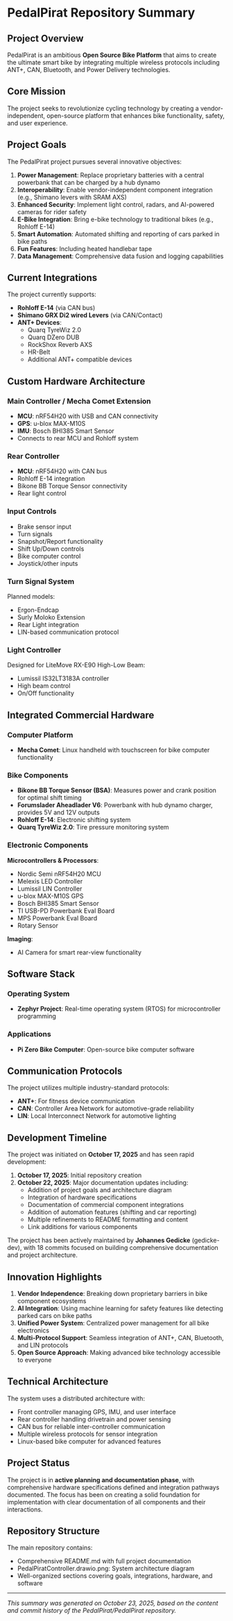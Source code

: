 # PedalPirat Repository Summary

## Project Overview
PedalPirat is an ambitious **Open Source Bike Platform** that aims to create the ultimate smart bike by integrating multiple wireless protocols including ANT+, CAN, Bluetooth, and Power Delivery technologies.

## Core Mission
The project seeks to revolutionize cycling technology by creating a vendor-independent, open-source platform that enhances bike functionality, safety, and user experience.

## Project Goals
The PedalPirat project pursues several innovative objectives:

1. **Power Management**: Replace proprietary batteries with a central powerbank that can be charged by a hub dynamo
2. **Interoperability**: Enable vendor-independent component integration (e.g., Shimano levers with SRAM AXS)
3. **Enhanced Security**: Implement light control, radars, and AI-powered cameras for rider safety
4. **E-Bike Integration**: Bring e-bike technology to traditional bikes (e.g., Rohloff E-14)
5. **Smart Automation**: Automated shifting and reporting of cars parked in bike paths
6. **Fun Features**: Including heated handlebar tape
7. **Data Management**: Comprehensive data fusion and logging capabilities

## Current Integrations
The project currently supports:
- **Rohloff E-14** (via CAN bus)
- **Shimano GRX Di2 wired Levers** (via CAN/Contact)
- **ANT+ Devices**: 
  - Quarq TyreWiz 2.0
  - Quarq DZero DUB
  - RockShox Reverb AXS
  - HR-Belt
  - Additional ANT+ compatible devices

## Custom Hardware Architecture

### Main Controller / Mecha Comet Extension
- **MCU**: nRF54H20 with USB and CAN connectivity
- **GPS**: u-blox MAX-M10S
- **IMU**: Bosch BHI385 Smart Sensor
- Connects to rear MCU and Rohloff system

### Rear Controller
- **MCU**: nRF54H20 with CAN bus
- Rohloff E-14 integration
- Bikone BB Torque Sensor connectivity
- Rear light control

### Input Controls
- Brake sensor input
- Turn signals
- Snapshot/Report functionality
- Shift Up/Down controls
- Bike computer control
- Joystick/other inputs

### Turn Signal System
Planned models:
- Ergon-Endcap
- Surly Moloko Extension
- Rear Light integration
- LIN-based communication protocol

### Light Controller
Designed for LiteMove RX-E90 High-Low Beam:
- Lumissil IS32LT3183A controller
- High beam control
- On/Off functionality

## Integrated Commercial Hardware

### Computer Platform
- **Mecha Comet**: Linux handheld with touchscreen for bike computer functionality

### Bike Components
- **Bikone BB Torque Sensor (BSA)**: Measures power and crank position for optimal shift timing
- **Forumslader Aheadlader V6**: Powerbank with hub dynamo charger, provides 5V and 12V outputs
- **Rohloff E-14**: Electronic shifting system
- **Quarq TyreWiz 2.0**: Tire pressure monitoring system

### Electronic Components
**Microcontrollers & Processors**:
- Nordic Semi nRF54H20 MCU
- Melexis LED Controller
- Lumissil LIN Controller
- u-blox MAX-M10S GPS
- Bosch BHI385 Smart Sensor
- TI USB-PD Powerbank Eval Board
- MPS Powerbank Eval Board
- Rotary Sensor

**Imaging**:
- AI Camera for smart rear-view functionality

## Software Stack

### Operating System
- **Zephyr Project**: Real-time operating system (RTOS) for microcontroller programming

### Applications
- **Pi Zero Bike Computer**: Open-source bike computer software

## Communication Protocols
The project utilizes multiple industry-standard protocols:
- **ANT+**: For fitness device communication
- **CAN**: Controller Area Network for automotive-grade reliability
- **LIN**: Local Interconnect Network for automotive lighting

## Development Timeline

The project was initiated on **October 17, 2025** and has seen rapid development:

1. **October 17, 2025**: Initial repository creation
2. **October 22, 2025**: Major documentation updates including:
   - Addition of project goals and architecture diagram
   - Integration of hardware specifications
   - Documentation of commercial component integrations
   - Addition of automation features (shifting and car reporting)
   - Multiple refinements to README formatting and content
   - Link additions for various components

The project has been actively maintained by **Johannes Gedicke** (gedicke-dev), with 18 commits focused on building comprehensive documentation and project architecture.

## Innovation Highlights

1. **Vendor Independence**: Breaking down proprietary barriers in bike component ecosystems
2. **AI Integration**: Using machine learning for safety features like detecting parked cars on bike paths
3. **Unified Power System**: Centralized power management for all bike electronics
4. **Multi-Protocol Support**: Seamless integration of ANT+, CAN, Bluetooth, and LIN protocols
5. **Open Source Approach**: Making advanced bike technology accessible to everyone

## Technical Architecture
The system uses a distributed architecture with:
- Front controller managing GPS, IMU, and user interface
- Rear controller handling drivetrain and power sensing
- CAN bus for reliable inter-controller communication
- Multiple wireless protocols for sensor integration
- Linux-based bike computer for advanced features

## Project Status
The project is in **active planning and documentation phase**, with comprehensive hardware specifications defined and integration pathways documented. The focus has been on creating a solid foundation for implementation with clear documentation of all components and their interactions.

## Repository Structure
The main repository contains:
- Comprehensive README.md with full project documentation
- PedalPiratController.drawio.png: System architecture diagram
- Well-organized sections covering goals, integrations, hardware, and software

---
*This summary was generated on October 23, 2025, based on the content and commit history of the PedalPirat/PedalPirat repository.*
